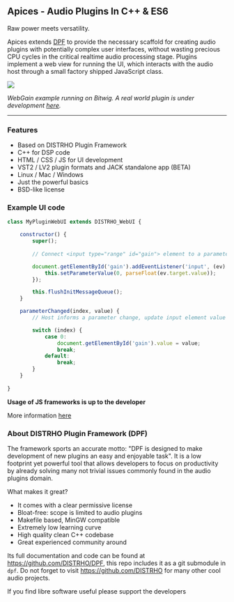 Apices - Audio Plugins In C++ & ES6
-----------------------------------

Raw power meets versatility.

Apices extends [DPF](http://github.com/DISTRHO/DPF) to provide the necessary
scaffold for creating audio plugins with potentially complex user interfaces,
without wasting precious CPU cycles in the critical realtime audio processing
stage. Plugins implement a web view for running the UI, which interacts with the
audio host through a small factory shipped JavaScript class.

![](https://user-images.githubusercontent.com/930494/124803158-0db54900-df59-11eb-8c69-4bb3369d54f2.png)

*WebGain example running on Bitwig. A real world plugin is under development [here](https://github.com/lucianoiam/castello-rev).*

****

### Features

* Based on DISTRHO Plugin Framework
* C++ for DSP code
* HTML / CSS / JS for UI development
* VST2 / LV2 plugin formats and JACK standalone app (BETA)
* Linux / Mac / Windows
* Just the powerful basics
* BSD-like license

### Example UI code

```JavaScript
class MyPluginWebUI extends DISTRHO_WebUI {

    constructor() {
    	super();
    
        // Connect <input type="range" id="gain"> element to a parameter

        document.getElementById('gain').addEventListener('input', (ev) => {
            this.setParameterValue(0, parseFloat(ev.target.value));
        });

        this.flushInitMessageQueue();
    }

    parameterChanged(index, value) {
        // Host informs a parameter change, update input element value

        switch (index) {
            case 0:
                document.getElementById('gain').value = value;
                break;
            default:
                break;
        }
    }
    
}
```

**Usage of JS frameworks is up to the developer**

More information [here](https://github.com/lucianoiam/apices/blob/master/doc/internals.md)

### About DISTRHO Plugin Framework (DPF)

The framework sports an accurate motto: "DPF is designed to make development of
new plugins an easy and enjoyable task". It is a low footprint yet powerful tool
that allows developers to focus on productivity by already solving many not
trivial issues commonly found in the audio plugins domain.

What makes it great?

- It comes with a clear permissive license
- Bloat-free: scope is limited to audio plugins
- Makefile based, MinGW compatible
- Extremely low learning curve
- High quality clean C++ codebase
- Great experienced community around

Its full documentation and code can be found at https://github.com/DISTRHO/DPF,
this repo includes it as a git submodule in `dpf`.  Do not forget to visit
https://github.com/DISTRHO for many other cool audio projects.

If you find libre software useful please support the developers
